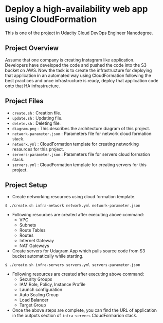 # Deploy a high-availability web app using CloudFormation
This is one of the project in Udacity Cloud DevOps Engineer Nanodegree.

## Project Overview
Assume that one company is creating Instagram like application. Developers have developed the code and pushed the code into the S3 bucket on AWS. Now the task is to create the infrastructure for deploying that application in an automated way using CloudFormation following the best practices and once infrastructure is ready, deploy that application code onto that HA infrastructure.

## Project Files
- `create.sh` : Creation file.
- `update.sh` : Updating file.
- `delete.sh` : Deleting file.
- `diagram.png` : This describes the architecture diagram of this project.
- `network-parameter.json` : Parameters file for network cloud formation stack.
- `network.yml` : CloudFormation template for creating networking resources for this project.
- `servers-parameter.json` : Parameters file for servers cloud formation stack.
- `servers.yml` : CloudFormation template for creating servers for this project.

## Project Setup

- Create networking resources using cloud formation template.
```
$ ./create.sh infra-network network.yml network-parameter.json
```
-   Following resources are created after executing above command:
    -   VPC
    -   Subnets
    -   Route Tables
    -   Routes
    -   Internet Gateway
    -   NAT Gateways
- Create servers for Udagram App which pulls source code from S3 bucket automatically while starting.
```
$ ./create.sh infra-servers servers.yml servers-parameter.json
```
-   Following resources are created after executing above command:
    -   Security Groups
    -   IAM Role, Policy, Instance Profile
    -   Launch configuration
    -   Auto Scaling Group
    -   Load Balancer
    -   Target Group
- Once the above steps are complete, you can find the URL of application in the outputs section of `infra-servers` CloudFormarion stack.
